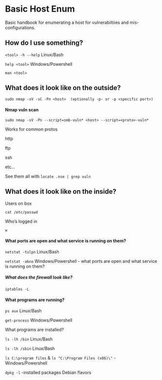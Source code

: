 # Basic Host Enum

Basic handbook for enumerating a host for vulnerabiltiies and mis-configurations.

## How do I use something?

  `<tool> -h --help` Linux/Bash
  
  `help <tool>`  Windows/Powershell
  
  `man <tool>` 

## What does it look like on the outside?

  `sudo nmap -sV -sC -Pn <host>  (optionally -p- or -p <specific port>)`
  
#### Nmap vuln scan
  
  `sudo nmap -sV -Pn --script=smb-vuln* <host> --script=<proto>-vuln*` 
  
Works for common protos

http 

ftp 

ssh

etc… 

See them all with `locate .nse | grep vuln`

## What does it look like on the inside?

  Users on box
  
  `cat /etc/passwd`
  
  Who’s logged in
  
  `w` 
  
 #### What ports are open and what service is running on them?
  
  `netstat -tulpn`    Linux/Bash 
  
  `netstat -abno`     Windows/Powershell - what ports are open and what service is running on them? 
  
  ##### What does the firewall look like? 
  
  `iptables -L`
  
  #### What programs are running? 
  
  `ps aux`   Linux/Bash
  
  `get-process`   Windows/Powershell 
  
  What programs are installed? 
  
  `ls -lh /bin`  Linux/Bash
  
  `ls -lh /sbin` Linux/Bash
  
  `ls C:\program files` & `ls "C:\Program Files (x86)\"`  - Windows/Powershell 
  
  `dpkg -l` -installed packages Debian flavors
  
  
